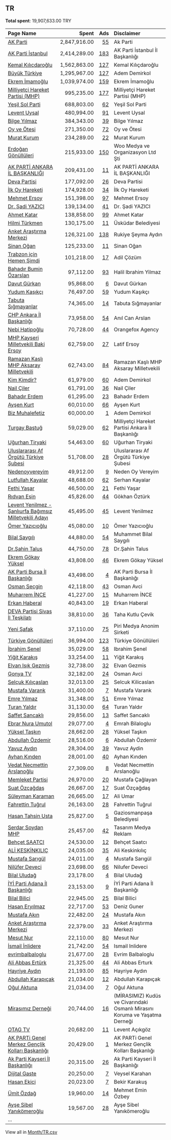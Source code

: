 ## TR
**Total spent**: 19,907,633.00 TRY

|Page Name|Spent|Ads|Disclaimer|
|:---|---:|---:|:---|
|[AK Parti](https://www.facebook.com/141870402543282)|2,847,916.00|[55](https://www.facebook.com/ads/library/?active_status=all&ad_type=political_and_issue_ads&country=TR&view_all_page_id=141870402543282&search_type=page&media_type=all)|Ak Parti|
|[AK Parti İstanbul](https://www.facebook.com/111436922211991)|2,414,289.00|[183](https://www.facebook.com/ads/library/?active_status=all&ad_type=political_and_issue_ads&country=TR&view_all_page_id=111436922211991&search_type=page&media_type=all)|AK Parti İstanbul İl Başkanlığı|
|[Kemal Kılıçdaroğlu](https://www.facebook.com/76599755300)|1,562,863.00|[127](https://www.facebook.com/ads/library/?active_status=all&ad_type=political_and_issue_ads&country=TR&view_all_page_id=76599755300&search_type=page&media_type=all)|Kemal Kılıçdaroğlu|
|[Büyük Türkiye](https://www.facebook.com/877839188967827)|1,295,967.00|[127](https://www.facebook.com/ads/library/?active_status=all&ad_type=political_and_issue_ads&country=TR&view_all_page_id=877839188967827&search_type=page&media_type=all)|Adem Demirkol|
|[Ekrem İmamoğlu](https://www.facebook.com/144295649058307)|1,039,974.00|[159](https://www.facebook.com/ads/library/?active_status=all&ad_type=political_and_issue_ads&country=TR&view_all_page_id=144295649058307&search_type=page&media_type=all)|Ekrem İmamoğlu|
|[Milliyetçi Hareket Partisi (MHP)](https://www.facebook.com/158829607558395)|995,235.00|[177](https://www.facebook.com/ads/library/?active_status=all&ad_type=political_and_issue_ads&country=TR&view_all_page_id=158829607558395&search_type=page&media_type=all)|Milliyetçi Hareket Partisi (MHP)|
|[Yeşil Sol Parti](https://www.facebook.com/176338225842984)|688,803.00|[62](https://www.facebook.com/ads/library/?active_status=all&ad_type=political_and_issue_ads&country=TR&view_all_page_id=176338225842984&search_type=page&media_type=all)|Yeşil Sol Parti|
|[Levent Uysal](https://www.facebook.com/462963834529864)|480,994.00|[91](https://www.facebook.com/ads/library/?active_status=all&ad_type=political_and_issue_ads&country=TR&view_all_page_id=462963834529864&search_type=page&media_type=all)|Levent Uysal|
|[Bilge Yılmaz](https://www.facebook.com/107621395263001)|384,343.00|[39](https://www.facebook.com/ads/library/?active_status=all&ad_type=political_and_issue_ads&country=TR&view_all_page_id=107621395263001&search_type=page&media_type=all)|Bilge Yılmaz|
|[Oy ve Ötesi](https://www.facebook.com/510344522371733)|271,350.00|[72](https://www.facebook.com/ads/library/?active_status=all&ad_type=political_and_issue_ads&country=TR&view_all_page_id=510344522371733&search_type=page&media_type=all)|Oy ve Ötesi|
|[Murat Kurum](https://www.facebook.com/1160506840785202)|234,289.00|[22](https://www.facebook.com/ads/library/?active_status=all&ad_type=political_and_issue_ads&country=TR&view_all_page_id=1160506840785202&search_type=page&media_type=all)|Murat Kurum|
|[Erdoğan Gönüllüleri](https://www.facebook.com/497191817041688)|215,933.00|[150](https://www.facebook.com/ads/library/?active_status=all&ad_type=political_and_issue_ads&country=TR&view_all_page_id=497191817041688&search_type=page&media_type=all)|Woo Medya ve Organizasyon Ltd Şti|
|[AK PARTİ ANKARA İL BAŞKANLIĞI](https://www.facebook.com/373938392217)|209,431.00|[11](https://www.facebook.com/ads/library/?active_status=all&ad_type=political_and_issue_ads&country=TR&view_all_page_id=373938392217&search_type=page&media_type=all)|AK PARTİ ANKARA İL BAŞKANLIĞI|
|[Deva Partisi](https://www.facebook.com/102095934751904)|177,092.00|[26](https://www.facebook.com/ads/library/?active_status=all&ad_type=political_and_issue_ads&country=TR&view_all_page_id=102095934751904&search_type=page&media_type=all)|Deva Partisi|
|[İlk Oy Hareketi](https://www.facebook.com/1607304669378571)|174,928.00|[34](https://www.facebook.com/ads/library/?active_status=all&ad_type=political_and_issue_ads&country=TR&view_all_page_id=1607304669378571&search_type=page&media_type=all)|İlk Oy Hareketi|
|[Mehmet Ersoy](https://www.facebook.com/417251848779475)|151,398.00|[97](https://www.facebook.com/ads/library/?active_status=all&ad_type=political_and_issue_ads&country=TR&view_all_page_id=417251848779475&search_type=page&media_type=all)|Mehmet Ersoy|
|[Dr. Şadi YAZICI](https://www.facebook.com/180404128680446)|139,134.00|[41](https://www.facebook.com/ads/library/?active_status=all&ad_type=political_and_issue_ads&country=TR&view_all_page_id=180404128680446&search_type=page&media_type=all)|Dr. Şadi YAZICI|
|[Ahmet Katar](https://www.facebook.com/804210899660885)|138,858.00|[99](https://www.facebook.com/ads/library/?active_status=all&ad_type=political_and_issue_ads&country=TR&view_all_page_id=804210899660885&search_type=page&media_type=all)|Ahmet Katar|
|[Hilmi Türkmen](https://www.facebook.com/562429187164086)|130,175.00|[11](https://www.facebook.com/ads/library/?active_status=all&ad_type=political_and_issue_ads&country=TR&view_all_page_id=562429187164086&search_type=page&media_type=all)|Üsküdar Belediyesi|
|[Anket Araştırma Merkezi](https://www.facebook.com/1930475813747433)|126,321.00|[138](https://www.facebook.com/ads/library/?active_status=all&ad_type=political_and_issue_ads&country=TR&view_all_page_id=1930475813747433&search_type=page&media_type=all)|Rukiye Şeyma Aydın|
|[Sinan Oğan](https://www.facebook.com/294889615437)|125,233.00|[11](https://www.facebook.com/ads/library/?active_status=all&ad_type=political_and_issue_ads&country=TR&view_all_page_id=294889615437&search_type=page&media_type=all)|Sinan Oğan|
|[Trabzon için Hemen Şimdi](https://www.facebook.com/100474483029551)|101,218.00|[17](https://www.facebook.com/ads/library/?active_status=all&ad_type=political_and_issue_ads&country=TR&view_all_page_id=100474483029551&search_type=page&media_type=all)|Adil Çözüm|
|[Bahadır Bumin Özarslan](https://www.facebook.com/115213624871864)|97,112.00|[93](https://www.facebook.com/ads/library/?active_status=all&ad_type=political_and_issue_ads&country=TR&view_all_page_id=115213624871864&search_type=page&media_type=all)|Halil Ibrahim Yilmaz|
|[Davut Gürkan](https://www.facebook.com/338192240782851)|95,868.00|[6](https://www.facebook.com/ads/library/?active_status=all&ad_type=political_and_issue_ads&country=TR&view_all_page_id=338192240782851&search_type=page&media_type=all)|Davut Gürkan|
|[Yudum Kaşıkçı](https://www.facebook.com/106257739113036)|76,497.00|[59](https://www.facebook.com/ads/library/?active_status=all&ad_type=political_and_issue_ads&country=TR&view_all_page_id=106257739113036&search_type=page&media_type=all)|Yudum Kaşıkçı|
|[Tabuta Sığmayanlar](https://www.facebook.com/101726388406507)|74,365.00|[14](https://www.facebook.com/ads/library/?active_status=all&ad_type=political_and_issue_ads&country=TR&view_all_page_id=101726388406507&search_type=page&media_type=all)|Tabuta Sığmayanlar|
|[CHP Ankara İl Başkanlığı](https://www.facebook.com/255216477892758)|73,958.00|[54](https://www.facebook.com/ads/library/?active_status=all&ad_type=political_and_issue_ads&country=TR&view_all_page_id=255216477892758&search_type=page&media_type=all)|Anıl Can Arslan|
|[Nebi Hatipoğlu](https://www.facebook.com/118519987873082)|70,728.00|[44](https://www.facebook.com/ads/library/?active_status=all&ad_type=political_and_issue_ads&country=TR&view_all_page_id=118519987873082&search_type=page&media_type=all)|Orangefox Agency|
|[MHP Kayseri Milletvekili Baki Ersoy](https://www.facebook.com/1414815935509791)|62,759.00|[27](https://www.facebook.com/ads/library/?active_status=all&ad_type=political_and_issue_ads&country=TR&view_all_page_id=1414815935509791&search_type=page&media_type=all)|Latif Ersoy|
|[Ramazan Kaşlı  MHP Aksaray Milletvekili](https://www.facebook.com/1998130653848755)|62,743.00|[84](https://www.facebook.com/ads/library/?active_status=all&ad_type=political_and_issue_ads&country=TR&view_all_page_id=1998130653848755&search_type=page&media_type=all)|Ramazan Kaşlı  MHP Aksaray Milletvekili|
|[Kim Kimdir?](https://www.facebook.com/787833781580301)|61,979.00|[60](https://www.facebook.com/ads/library/?active_status=all&ad_type=political_and_issue_ads&country=TR&view_all_page_id=787833781580301&search_type=page&media_type=all)|Adem Demirkol|
|[Nail Çiler](https://www.facebook.com/326363220894548)|61,791.00|[36](https://www.facebook.com/ads/library/?active_status=all&ad_type=political_and_issue_ads&country=TR&view_all_page_id=326363220894548&search_type=page&media_type=all)|Nail Çiler|
|[Bahadır Erdem](https://www.facebook.com/108107585034488)|61,295.00|[23](https://www.facebook.com/ads/library/?active_status=all&ad_type=political_and_issue_ads&country=TR&view_all_page_id=108107585034488&search_type=page&media_type=all)|Bahadır Erdem|
|[Ayşen Kurt](https://www.facebook.com/851556338241562)|60,010.00|[66](https://www.facebook.com/ads/library/?active_status=all&ad_type=political_and_issue_ads&country=TR&view_all_page_id=851556338241562&search_type=page&media_type=all)|Ayşen Kurt|
|[Biz Muhalefetiz](https://www.facebook.com/659591417849852)|60,000.00|[1](https://www.facebook.com/ads/library/?active_status=all&ad_type=political_and_issue_ads&country=TR&view_all_page_id=659591417849852&search_type=page&media_type=all)|Adem Demirkol|
|[Turgay Baştuğ](https://www.facebook.com/500796300357232)|59,029.00|[62](https://www.facebook.com/ads/library/?active_status=all&ad_type=political_and_issue_ads&country=TR&view_all_page_id=500796300357232&search_type=page&media_type=all)|Milliyetçi Hareket Partisi Ankara İl Başkanlığı|
|[Uğurhan Tiryaki](https://www.facebook.com/528071707564813)|54,463.00|[60](https://www.facebook.com/ads/library/?active_status=all&ad_type=political_and_issue_ads&country=TR&view_all_page_id=528071707564813&search_type=page&media_type=all)|Uğurhan Tiryaki|
|[Uluslararası Af Örgütü Türkiye Şubesi](https://www.facebook.com/111162852275902)|51,708.00|[28](https://www.facebook.com/ads/library/?active_status=all&ad_type=political_and_issue_ads&country=TR&view_all_page_id=111162852275902&search_type=page&media_type=all)|Uluslararası Af Örgütü Türkiye Şubesi|
|[Nedenoyvereyim](https://www.facebook.com/114242991638875)|49,912.00|[9](https://www.facebook.com/ads/library/?active_status=all&ad_type=political_and_issue_ads&country=TR&view_all_page_id=114242991638875&search_type=page&media_type=all)|Neden Oy Vereyim|
|[Lutfullah Kayalar](https://www.facebook.com/378633122196492)|48,688.00|[62](https://www.facebook.com/ads/library/?active_status=all&ad_type=political_and_issue_ads&country=TR&view_all_page_id=378633122196492&search_type=page&media_type=all)|Serhan Kayalar|
|[Fethi Yaşar](https://www.facebook.com/621229804571861)|46,500.00|[21](https://www.facebook.com/ads/library/?active_status=all&ad_type=political_and_issue_ads&country=TR&view_all_page_id=621229804571861&search_type=page&media_type=all)|Fethi Yaşar|
|[Rıdvan Eşin](https://www.facebook.com/1807684336017268)|45,826.00|[44](https://www.facebook.com/ads/library/?active_status=all&ad_type=political_and_issue_ads&country=TR&view_all_page_id=1807684336017268&search_type=page&media_type=all)|Gökhan Öztürk|
|[Levent Yenilmez - Şanlıurfa Bağımsız Milletvekili Adayı](https://www.facebook.com/105372312520215)|45,495.00|[45](https://www.facebook.com/ads/library/?active_status=all&ad_type=political_and_issue_ads&country=TR&view_all_page_id=105372312520215&search_type=page&media_type=all)|Levent Yenilmez|
|[Ömer Yazıcıoğlu](https://www.facebook.com/102911415086731)|45,080.00|[10](https://www.facebook.com/ads/library/?active_status=all&ad_type=political_and_issue_ads&country=TR&view_all_page_id=102911415086731&search_type=page&media_type=all)|Ömer Yazıcıoğlu|
|[Bilal Saygılı](https://www.facebook.com/115775001476010)|44,880.00|[54](https://www.facebook.com/ads/library/?active_status=all&ad_type=political_and_issue_ads&country=TR&view_all_page_id=115775001476010&search_type=page&media_type=all)|Muhammet Bilal Saygılı|
|[Dr.Şahin Talus](https://www.facebook.com/2055232158049015)|44,750.00|[78](https://www.facebook.com/ads/library/?active_status=all&ad_type=political_and_issue_ads&country=TR&view_all_page_id=2055232158049015&search_type=page&media_type=all)|Dr.Şahin Talus|
|[Ekrem Gökay Yüksel](https://www.facebook.com/111743906915630)|43,808.00|[46](https://www.facebook.com/ads/library/?active_status=all&ad_type=political_and_issue_ads&country=TR&view_all_page_id=111743906915630&search_type=page&media_type=all)|Ekrem Gökay Yüksel|
|[AK Parti Bursa İl Başkanlığı](https://www.facebook.com/136130166537386)|43,498.00|[4](https://www.facebook.com/ads/library/?active_status=all&ad_type=political_and_issue_ads&country=TR&view_all_page_id=136130166537386&search_type=page&media_type=all)|AK Parti Bursa İl Başkanlığı|
|[Osman Seçgin](https://www.facebook.com/122089247452746)|42,118.00|[43](https://www.facebook.com/ads/library/?active_status=all&ad_type=political_and_issue_ads&country=TR&view_all_page_id=122089247452746&search_type=page&media_type=all)|Osman Avci|
|[Muharrem İNCE](https://www.facebook.com/274475286702)|41,227.00|[15](https://www.facebook.com/ads/library/?active_status=all&ad_type=political_and_issue_ads&country=TR&view_all_page_id=274475286702&search_type=page&media_type=all)|Muharrem İNCE|
|[Erkan Haberal](https://www.facebook.com/772187612859346)|40,843.00|[19](https://www.facebook.com/ads/library/?active_status=all&ad_type=political_and_issue_ads&country=TR&view_all_page_id=772187612859346&search_type=page&media_type=all)|Erkan Haberal|
|[DEVA Partisi Sivas İl Teşkilatı](https://www.facebook.com/113823067080077)|38,810.00|[36](https://www.facebook.com/ads/library/?active_status=all&ad_type=political_and_issue_ads&country=TR&view_all_page_id=113823067080077&search_type=page&media_type=all)|Taha Kutlu Çevik|
|[Yeni Şafak](https://www.facebook.com/191453580768)|37,110.00|[75](https://www.facebook.com/ads/library/?active_status=all&ad_type=political_and_issue_ads&country=TR&view_all_page_id=191453580768&search_type=page&media_type=all)|Piri Medya Anonim Sirketi|
|[Türkiye Gönüllüleri](https://www.facebook.com/102841632670929)|36,994.00|[123](https://www.facebook.com/ads/library/?active_status=all&ad_type=political_and_issue_ads&country=TR&view_all_page_id=102841632670929&search_type=page&media_type=all)|Türkiye Gönüllüleri|
|[İbrahim Şenel](https://www.facebook.com/101316846258251)|35,029.00|[58](https://www.facebook.com/ads/library/?active_status=all&ad_type=political_and_issue_ads&country=TR&view_all_page_id=101316846258251&search_type=page&media_type=all)|Ibrahim Şenel|
|[Yiğit Karakış](https://www.facebook.com/2349136915368127)|33,254.00|[11](https://www.facebook.com/ads/library/?active_status=all&ad_type=political_and_issue_ads&country=TR&view_all_page_id=2349136915368127&search_type=page&media_type=all)|Yiğit Karakış|
|[Elvan Işık Gezmiş](https://www.facebook.com/106914705713682)|32,738.00|[32](https://www.facebook.com/ads/library/?active_status=all&ad_type=political_and_issue_ads&country=TR&view_all_page_id=106914705713682&search_type=page&media_type=all)|Elvan Gezmis|
|[Gonya TV](https://www.facebook.com/105377837597506)|32,182.00|[24](https://www.facebook.com/ads/library/?active_status=all&ad_type=political_and_issue_ads&country=TR&view_all_page_id=105377837597506&search_type=page&media_type=all)|Osman Avci|
|[Selçuk Kılıçaslan](https://www.facebook.com/103728271055286)|32,013.00|[25](https://www.facebook.com/ads/library/?active_status=all&ad_type=political_and_issue_ads&country=TR&view_all_page_id=103728271055286&search_type=page&media_type=all)|Selcuk Kilicaslan|
|[Mustafa Varank](https://www.facebook.com/286724078913557)|31,400.00|[7](https://www.facebook.com/ads/library/?active_status=all&ad_type=political_and_issue_ads&country=TR&view_all_page_id=286724078913557&search_type=page&media_type=all)|Mustafa Varank|
|[Emre Yılmaz](https://www.facebook.com/1652655528320877)|31,348.00|[51](https://www.facebook.com/ads/library/?active_status=all&ad_type=political_and_issue_ads&country=TR&view_all_page_id=1652655528320877&search_type=page&media_type=all)|Emre Yılmaz|
|[Turan Yaldır](https://www.facebook.com/319726958236378)|31,130.00|[64](https://www.facebook.com/ads/library/?active_status=all&ad_type=political_and_issue_ads&country=TR&view_all_page_id=319726958236378&search_type=page&media_type=all)|Turan Yaldır|
|[Saffet Sancaklı](https://www.facebook.com/209175722605698)|29,856.00|[13](https://www.facebook.com/ads/library/?active_status=all&ad_type=political_and_issue_ads&country=TR&view_all_page_id=209175722605698&search_type=page&media_type=all)|Saffet Sancaklı|
|[Ebrar Nura Umutol](https://www.facebook.com/104555602151780)|29,077.00|[4](https://www.facebook.com/ads/library/?active_status=all&ad_type=political_and_issue_ads&country=TR&view_all_page_id=104555602151780&search_type=page&media_type=all)|Emrah Bilaloglu|
|[Yüksel Taşkın](https://www.facebook.com/109557384233443)|28,662.00|[28](https://www.facebook.com/ads/library/?active_status=all&ad_type=political_and_issue_ads&country=TR&view_all_page_id=109557384233443&search_type=page&media_type=all)|Yüksel Taşkın|
|[Abdullah Özdemir](https://www.facebook.com/101495115896210)|28,516.00|[6](https://www.facebook.com/ads/library/?active_status=all&ad_type=political_and_issue_ads&country=TR&view_all_page_id=101495115896210&search_type=page&media_type=all)|Abdullah Özdemir|
|[Yavuz Aydın](https://www.facebook.com/674523449330207)|28,304.00|[39](https://www.facebook.com/ads/library/?active_status=all&ad_type=political_and_issue_ads&country=TR&view_all_page_id=674523449330207&search_type=page&media_type=all)|Yavuz Aydin|
|[Ayhan Kınden](https://www.facebook.com/1002521723283648)|28,001.00|[40](https://www.facebook.com/ads/library/?active_status=all&ad_type=political_and_issue_ads&country=TR&view_all_page_id=1002521723283648&search_type=page&media_type=all)|Ayhan Kınden|
|[Vedat Necmettin Arslanoğlu](https://www.facebook.com/110222395380504)|27,309.00|[8](https://www.facebook.com/ads/library/?active_status=all&ad_type=political_and_issue_ads&country=TR&view_all_page_id=110222395380504&search_type=page&media_type=all)|Vedat Necmettin Arslanoğlu|
|[Memleket Partisi](https://www.facebook.com/105051945092974)|26,970.00|[20](https://www.facebook.com/ads/library/?active_status=all&ad_type=political_and_issue_ads&country=TR&view_all_page_id=105051945092974&search_type=page&media_type=all)|Mustafa Çağlayan|
|[Suat Özçağdaş](https://www.facebook.com/805926876122264)|26,667.00|[17](https://www.facebook.com/ads/library/?active_status=all&ad_type=political_and_issue_ads&country=TR&view_all_page_id=805926876122264&search_type=page&media_type=all)|Suat Özçağdaş|
|[Süleyman Karaman](https://www.facebook.com/425757864244456)|26,665.00|[17](https://www.facebook.com/ads/library/?active_status=all&ad_type=political_and_issue_ads&country=TR&view_all_page_id=425757864244456&search_type=page&media_type=all)|Ali Umar|
|[Fahrettin Tuğrul](https://www.facebook.com/117838861275362)|26,163.00|[28](https://www.facebook.com/ads/library/?active_status=all&ad_type=political_and_issue_ads&country=TR&view_all_page_id=117838861275362&search_type=page&media_type=all)|Fahrettin Tuğrul|
|[Hasan Tahsin Usta](https://www.facebook.com/362110253924146)|25,827.00|[5](https://www.facebook.com/ads/library/?active_status=all&ad_type=political_and_issue_ads&country=TR&view_all_page_id=362110253924146&search_type=page&media_type=all)|Gaziosmanpaşa Belediyesi|
|[Serdar Soydan MHP](https://www.facebook.com/273568980163535)|25,457.00|[42](https://www.facebook.com/ads/library/?active_status=all&ad_type=political_and_issue_ads&country=TR&view_all_page_id=273568980163535&search_type=page&media_type=all)|Tasarım Medya Reklam|
|[Behçet SAATCI](https://www.facebook.com/206541136053869)|24,530.00|[12](https://www.facebook.com/ads/library/?active_status=all&ad_type=political_and_issue_ads&country=TR&view_all_page_id=206541136053869&search_type=page&media_type=all)|Behçet Saatcı|
|[ALİ KESKİNKILIÇ](https://www.facebook.com/196374208371)|24,035.00|[35](https://www.facebook.com/ads/library/?active_status=all&ad_type=political_and_issue_ads&country=TR&view_all_page_id=196374208371&search_type=page&media_type=all)|Ali Keskinkılıç|
|[Mustafa Sarıgül](https://www.facebook.com/172312959454958)|24,011.00|[4](https://www.facebook.com/ads/library/?active_status=all&ad_type=political_and_issue_ads&country=TR&view_all_page_id=172312959454958&search_type=page&media_type=all)|Mustafa Sarıgül|
|[Nilüfer Deveci](https://www.facebook.com/498108350567415)|23,698.00|[66](https://www.facebook.com/ads/library/?active_status=all&ad_type=political_and_issue_ads&country=TR&view_all_page_id=498108350567415&search_type=page&media_type=all)|Nilufer Deveci|
|[Bilal Uludağ](https://www.facebook.com/1581936098727585)|23,178.00|[4](https://www.facebook.com/ads/library/?active_status=all&ad_type=political_and_issue_ads&country=TR&view_all_page_id=1581936098727585&search_type=page&media_type=all)|Bilal Uludağ|
|[İYİ Parti Adana İl Başkanlığı](https://www.facebook.com/1768709703437324)|23,153.00|[9](https://www.facebook.com/ads/library/?active_status=all&ad_type=political_and_issue_ads&country=TR&view_all_page_id=1768709703437324&search_type=page&media_type=all)|İYİ Parti Adana İl Başkanlığı|
|[Bilal Bilici](https://www.facebook.com/104606505943488)|22,945.00|[25](https://www.facebook.com/ads/library/?active_status=all&ad_type=political_and_issue_ads&country=TR&view_all_page_id=104606505943488&search_type=page&media_type=all)|Bilal Bilici|
|[Hasan Eryılmaz](https://www.facebook.com/723113807768777)|22,717.00|[53](https://www.facebook.com/ads/library/?active_status=all&ad_type=political_and_issue_ads&country=TR&view_all_page_id=723113807768777&search_type=page&media_type=all)|Deniz Guner|
|[Mustafa Akın](https://www.facebook.com/101519926236417)|22,482.00|[24](https://www.facebook.com/ads/library/?active_status=all&ad_type=political_and_issue_ads&country=TR&view_all_page_id=101519926236417&search_type=page&media_type=all)|Mustafa Akın|
|[Anket Araştırma Merkezi](https://www.facebook.com/1930475813747433)|22,379.00|[33](https://www.facebook.com/ads/library/?active_status=all&ad_type=political_and_issue_ads&country=TR&view_all_page_id=1930475813747433&search_type=page&media_type=all)|Anket Araştırma Merkezi|
|[Mesut Nur](https://www.facebook.com/105915341216004)|22,110.00|[80](https://www.facebook.com/ads/library/?active_status=all&ad_type=political_and_issue_ads&country=TR&view_all_page_id=105915341216004&search_type=page&media_type=all)|Mesut Nur|
|[İsmail İnlidere](https://www.facebook.com/109407151806354)|21,742.00|[54](https://www.facebook.com/ads/library/?active_status=all&ad_type=political_and_issue_ads&country=TR&view_all_page_id=109407151806354&search_type=page&media_type=all)|Ismail Inlidere|
|[evrimbalbaloglu](https://www.facebook.com/122362084136699)|21,677.00|[28](https://www.facebook.com/ads/library/?active_status=all&ad_type=political_and_issue_ads&country=TR&view_all_page_id=122362084136699&search_type=page&media_type=all)|Evrim Balbaloglu|
|[Ali Abbas Ertürk](https://www.facebook.com/625595944453722)|21,325.00|[44](https://www.facebook.com/ads/library/?active_status=all&ad_type=political_and_issue_ads&country=TR&view_all_page_id=625595944453722&search_type=page&media_type=all)|Ali Abbas Erturk|
|[Hayriye Aydın](https://www.facebook.com/119873261054063)|21,193.00|[85](https://www.facebook.com/ads/library/?active_status=all&ad_type=political_and_issue_ads&country=TR&view_all_page_id=119873261054063&search_type=page&media_type=all)|Hayriye Aydın|
|[Abdullah Karapıçak](https://www.facebook.com/2037050303009041)|21,034.00|[12](https://www.facebook.com/ads/library/?active_status=all&ad_type=political_and_issue_ads&country=TR&view_all_page_id=2037050303009041&search_type=page&media_type=all)|Abdullah Karapıçak|
|[Oğul Aktuna](https://www.facebook.com/426339260809702)|21,034.00|[7](https://www.facebook.com/ads/library/?active_status=all&ad_type=political_and_issue_ads&country=TR&view_all_page_id=426339260809702&search_type=page&media_type=all)|Oğul Aktuna|
|[Mirasımız Derneği](https://www.facebook.com/146234755411446)|20,744.00|[16](https://www.facebook.com/ads/library/?active_status=all&ad_type=political_and_issue_ads&country=TR&view_all_page_id=146234755411446&search_type=page&media_type=all)|(MİRASIMIZ) Kudüs ve Civarındaki Osmanlı Mirasını Koruma ve Yaşatma Derneği|
|[OTAG TV](https://www.facebook.com/191902777500324)|20,682.00|[11](https://www.facebook.com/ads/library/?active_status=all&ad_type=political_and_issue_ads&country=TR&view_all_page_id=191902777500324&search_type=page&media_type=all)|Levent Açıkgöz|
|[AK PARTi Genel Merkez Gençlik Kolları Başkanlığı](https://www.facebook.com/217712041637127)|20,429.00|[1](https://www.facebook.com/ads/library/?active_status=all&ad_type=political_and_issue_ads&country=TR&view_all_page_id=217712041637127&search_type=page&media_type=all)|AK PARTi Genel Merkez Gençlik Kolları Başkanlığı|
|[Ak Parti Kayseri İl Başkanlığı](https://www.facebook.com/1444447882504938)|20,315.00|[26](https://www.facebook.com/ads/library/?active_status=all&ad_type=political_and_issue_ads&country=TR&view_all_page_id=1444447882504938&search_type=page&media_type=all)|Ak Parti Kayseri İl Başkanlığı|
|[Dijital Gaste](https://www.facebook.com/106187277979172)|20,250.00|[7](https://www.facebook.com/ads/library/?active_status=all&ad_type=political_and_issue_ads&country=TR&view_all_page_id=106187277979172&search_type=page&media_type=all)|Veysel Karahan|
|[Hasan Ekici](https://www.facebook.com/107487660764415)|20,023.00|[7](https://www.facebook.com/ads/library/?active_status=all&ad_type=political_and_issue_ads&country=TR&view_all_page_id=107487660764415&search_type=page&media_type=all)|Bekir Karakuş|
|[Ümit Özdağ](https://www.facebook.com/215158578510066)|19,960.00|[14](https://www.facebook.com/ads/library/?active_status=all&ad_type=political_and_issue_ads&country=TR&view_all_page_id=215158578510066&search_type=page&media_type=all)|Mehmet Emin Özbey|
|[Ayşe Sibel Yanıkömeroğlu](https://www.facebook.com/153092148868180)|19,567.00|[28](https://www.facebook.com/ads/library/?active_status=all&ad_type=political_and_issue_ads&country=TR&view_all_page_id=153092148868180&search_type=page&media_type=all)|Ayşe Sibel Yanıkömeroğlu|
|...||||

View all in [Month/TR.csv](../../MetaData/Month/TR.csv)
